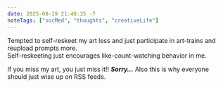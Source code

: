 ```yaml
---
date: 2025-08-19 21:48:35 -7
noteTags: ["socMed", "thoughts", "creativeLife"]
---
```

Tempted to self-reskeet my art less and just participate in art-trains and reupload prompts more.  
Self-reskeeting just encourages like-count-watching behavior in me.

If you miss my art, you just miss it!! ***Sorry…*** Also this is why everyone should just wise up on RSS feeds.